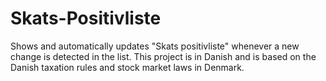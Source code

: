 # Skats-Positivliste
Shows and automatically updates "Skats positivliste" whenever a new change is detected in the list. This project is in Danish and is based on the Danish taxation rules and stock market laws in Denmark.
